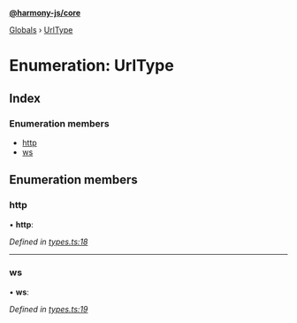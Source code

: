 **[@harmony-js/core](../README.md)**

[Globals](../README.md) › [UrlType](urltype.md)

# Enumeration: UrlType

## Index

### Enumeration members

* [http](urltype.md#http)
* [ws](urltype.md#ws)

## Enumeration members

###  http

• **http**:

*Defined in [types.ts:18](https://github.com/FireStack-Lab/Harmony-sdk-core/blob/17ca408/packages/harmony-core/src/types.ts#L18)*

___

###  ws

• **ws**:

*Defined in [types.ts:19](https://github.com/FireStack-Lab/Harmony-sdk-core/blob/17ca408/packages/harmony-core/src/types.ts#L19)*